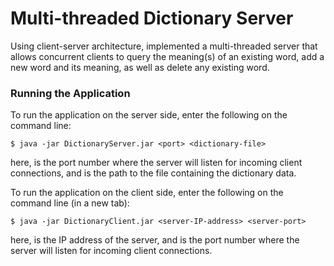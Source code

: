 # Multi-threaded Dictionary Server
Using client-server architecture, implemented a multi-threaded server that allows concurrent clients to query the meaning(s) of an existing word, add a new word and its meaning, as well as delete any existing word.

### Running the Application

To run the application on the server side, enter the following on the command line: 

`$ java -jar DictionaryServer.jar <port> <dictionary-file>`

here, <port> is the port number where the server will listen for incoming client connections, and <dictionary-file> is the path to the file containing the dictionary data.

To run the application on the client side, enter the following on the command line (in a new tab): 

`$ java -jar DictionaryClient.jar <server-IP-address> <server-port>`

here, <server-IP-address> is the IP address of the server, and <server-port> is the port number where the server will listen for incoming client connections.
